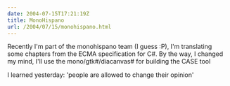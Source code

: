 ```yaml
---
date: 2004-07-15T17:21:19Z
title: MonoHispano
url: /2004/07/15/monohispano.html
---
```


<div style="clear:both;"></div>
<p>Recently I'm part of the monohispano team (I guess :P), I'm translating some chapters from the ECMA specification for C#. By the way, I changed my mind, I'll use the mono/gtk#/diacanvas# for building the CASE tool</p>
<p>
I learned yesterday: 'people are allowed to change their opinion'</p>
<div style="clear:both; padding-bottom: 0.25em;"></div>

